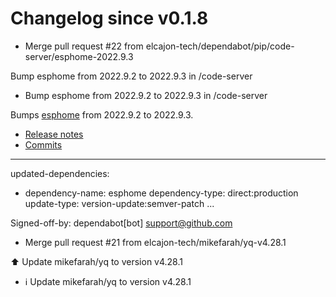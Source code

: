 # Changelog since v0.1.8
- Merge pull request #22 from elcajon-tech/dependabot/pip/code-server/esphome-2022.9.3

Bump esphome from 2022.9.2 to 2022.9.3 in /code-server 
- Bump esphome from 2022.9.2 to 2022.9.3 in /code-server

Bumps [esphome](https://github.com/esphome/esphome) from 2022.9.2 to 2022.9.3.
- [Release notes](https://github.com/esphome/esphome/releases)
- [Commits](https://github.com/esphome/esphome/compare/2022.9.2...2022.9.3)

---
updated-dependencies:
- dependency-name: esphome
  dependency-type: direct:production
  update-type: version-update:semver-patch
...

Signed-off-by: dependabot[bot] <support@github.com> 
- Merge pull request #21 from elcajon-tech/mikefarah/yq-v4.28.1

⬆️ Update mikefarah/yq to version v4.28.1 
- ℹ️ Update mikefarah/yq to version v4.28.1 
